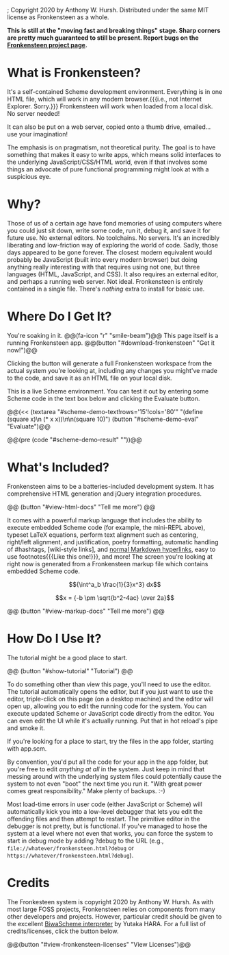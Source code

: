 ; Copyright 2020 by Anthony W. Hursh. Distributed under the same MIT license as Fronkensteen as a whole.

**This is still at the "moving fast and breaking things" stage. Sharp corners are pretty much guaranteed to still be present. Report bugs on the [Fronkensteen project page](http://github.com/Fronkensteen).**

# What is Fronkensteen?

It's a self-contained Scheme development environment. Everything is in one HTML file, which will work in any modern browser.{{{i.e., not Internet Explorer. Sorry.}}} Fronkensteen will work when loaded from a local disk. No server needed!

It can also be put on a web server, copied onto a thumb drive, emailed... use your imagination!

The emphasis is on pragmatism, not theoretical purity. The goal is to have something that makes it easy to write apps, which means solid interfaces to the underlying JavaScript/CSS/HTML world, even if that involves some things an advocate of pure functional programming might look at with a suspicious eye.

# Why?

Those of us of a certain age have fond memories of using computers where you could just sit down, write some code, run it, debug it, and save it for future use. No external editors. No toolchains. No servers. It's an incredibly liberating and low-friction way of exploring the world of code. Sadly, those days appeared to be gone forever. The closest modern equivalent would probably be JavaScript (built into every modern browser) but doing anything really interesting with that requires using not one, but three languages (HTML, JavaScript, and CSS). It also requires an external editor, and perhaps a running web server. Not ideal. Fronkensteen is entirely contained in a single file. There's *nothing* extra to install for basic use.

# Where Do I Get It?

You're soaking in it. @@(fa-icon "r" "smile-beam")@@ This page itself is a running Fronkensteen app.  @@(button "#download-fronkensteen" "Get it now!")@@

Clicking the button will generate a full Fronkensteen workspace from the actual system you're looking at, including any changes you might've made to the code, and save it as an HTML file on your local disk.

This is a live Scheme environment. You can test it out by entering some Scheme code in the text box below and clicking the Evaluate button.

@@(<< (textarea "#scheme-demo-text!rows='15'!cols='80'" "(define (square x)\n    (* x x))\n\n(square 10)") (button "#scheme-demo-eval" "Evaluate")@@

@@(pre (code "#scheme-demo-result" ""))@@

# What's Included?

Fronkensteen aims to be a batteries-included development system. It has comprehensive HTML generation and jQuery integration procedures.

@@ (button "#view-html-docs" "Tell me more") @@

It comes with a powerful markup language that includes the ability to execute embedded Scheme code (for example, the mini-REPL above), typeset LaTeX equations, perform text alignment such as centering, right/left alignment, and justification, poetry formatting,  automatic handling of #hashtags, [wiki-style links], and [normal Markdown hyperlinks](https://github.com/pulpgrinder/Fronkensteen), easy to use footnotes{{{Like this one!}}}, and more! The screen you're looking at right now is generated from a Fronkensteen markup file which contains embedded Scheme code.

$${\int^a_b \frac{1}{3}x^3} dx$$


$$x = {-b \pm \sqrt{b^2-4ac} \over 2a}$$

@@ (button "#view-markup-docs" "Tell me more") @@

# How Do I Use It?

The tutorial might be a good place to start.

@@ (button "#show-tutorial" "Tutorial") @@

To do something other than view this page, you'll need to use the editor. The tutorial automatically opens the editor, but if you just want to use the editor, triple-click on this page (on a desktop machine) and the editor will open up, allowing you to edit the running code for the system. You can execute updated Scheme or JavaScript code directly from the editor. You can even edit the UI while it's actually running. Put that in hot reload's pipe and smoke it.

If you're looking for a place to start, try the files in the app folder, starting with app.scm.

By convention, you'd put all the code for your app in the app folder, but you're free to edit *anything at all* in the system. Just keep in mind that messing around with the underlying system files could potentially cause the system to not even "boot" the next time you run it. "With great power comes great responsibility." Make plenty of backups. :-)

Most load-time errors in user code (either JavaScript or Scheme) will automatically kick you into a low-level debugger that lets you edit the offending files and then attempt to restart. The primitive editor in the debugger is not pretty, but is functional. If you've managed to hose the system at a level where not even that works, you can force the system to start in debug mode by adding ?debug to the URL (e.g., `file://whatever/fronkensteen.html?debug` or `https://whatever/fronkensteen.html?debug`).

# Credits

The Fronkesteen system is copyright 2020 by Anthony W. Hursh. As with most large FOSS projects, Fronkensteen relies on components from many other developers and projects. However, particular credit should be given to the excellent [BiwaScheme interpreter](https://github.com/biwascheme/biwascheme) by Yutaka HARA. For a full list of credits/licenses, click the button below.

@@(button "#view-fronkensteen-licenses" "View Licenses")@@
